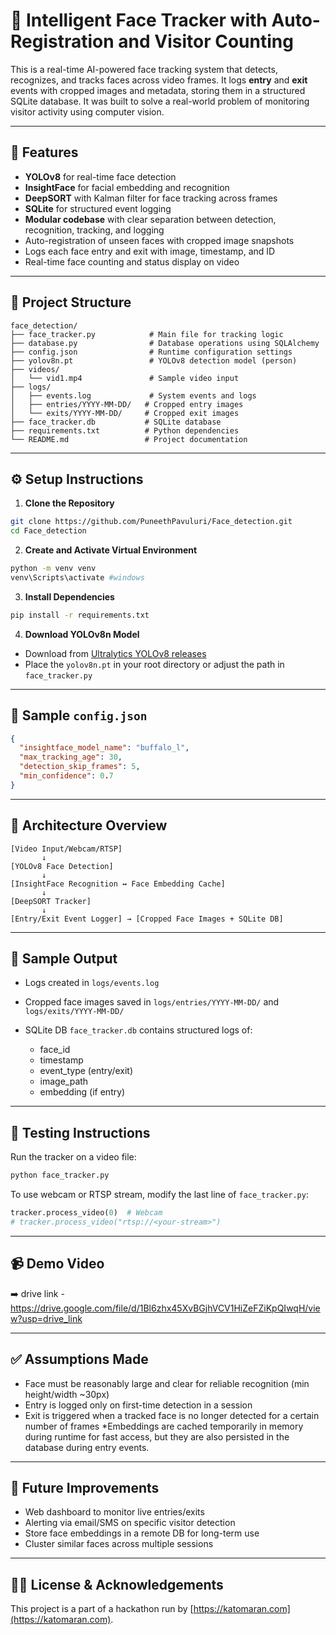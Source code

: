 # 🧠 Intelligent Face Tracker with Auto-Registration and Visitor Counting

This is a real-time AI-powered face tracking system that detects, recognizes, and tracks faces across video frames. It logs **entry** and **exit** events with cropped images and metadata, storing them in a structured SQLite database. It was built to solve a real-world problem of monitoring visitor activity using computer vision.

---

## 🚀 Features

* **YOLOv8** for real-time face detection
* **InsightFace** for facial embedding and recognition
* **DeepSORT** with Kalman filter for face tracking across frames
* **SQLite** for structured event logging
* **Modular codebase** with clear separation between detection, recognition, tracking, and logging
* Auto-registration of unseen faces with cropped image snapshots
* Logs each face entry and exit with image, timestamp, and ID
* Real-time face counting and status display on video

---

## 📁 Project Structure

```
face_detection/
├── face_tracker.py            # Main file for tracking logic
├── database.py                # Database operations using SQLAlchemy
├── config.json                # Runtime configuration settings
├── yolov8n.pt                 # YOLOv8 detection model (person)
├── videos/
│   └── vid1.mp4               # Sample video input
├── logs/
│   ├── events.log             # System events and logs
│   ├── entries/YYYY-MM-DD/   # Cropped entry images
│   └── exits/YYYY-MM-DD/     # Cropped exit images
├── face_tracker.db           # SQLite database
├── requirements.txt          # Python dependencies
└── README.md                 # Project documentation
```

---

## ⚙️ Setup Instructions

1. **Clone the Repository**

```bash
git clone https://github.com/PuneethPavuluri/Face_detection.git
cd Face_detection
```

2. **Create and Activate Virtual Environment**

```bash
python -m venv venv
venv\Scripts\activate #windows
```

3. **Install Dependencies**

```bash
pip install -r requirements.txt
```

4. **Download YOLOv8n Model**

* Download from [Ultralytics YOLOv8 releases](https://github.com/ultralytics/ultralytics/releases)
* Place the `yolov8n.pt` in your root directory or adjust the path in `face_tracker.py`

---

## 🧾 Sample `config.json`

```json
{
  "insightface_model_name": "buffalo_l",
  "max_tracking_age": 30,
  "detection_skip_frames": 5,
  "min_confidence": 0.7
}
```

---

## 🧱 Architecture Overview

```
[Video Input/Webcam/RTSP] 
       ↓
[YOLOv8 Face Detection] 
       ↓
[InsightFace Recognition ↔ Face Embedding Cache] 
       ↓
[DeepSORT Tracker] 
       ↓
[Entry/Exit Event Logger] → [Cropped Face Images + SQLite DB]
```

---

## 📸 Sample Output

* Logs created in `logs/events.log`
* Cropped face images saved in `logs/entries/YYYY-MM-DD/` and `logs/exits/YYYY-MM-DD/`
* SQLite DB `face_tracker.db` contains structured logs of:

  * face\_id
  * timestamp
  * event\_type (entry/exit)
  * image\_path
  * embedding (if entry)

---

## 🧪 Testing Instructions

Run the tracker on a video file:

```bash
python face_tracker.py
```

To use webcam or RTSP stream, modify the last line of `face_tracker.py`:

```python
tracker.process_video(0)  # Webcam
# tracker.process_video("rtsp://<your-stream>")
```

---

## 📹 Demo Video

➡️  drive link - https://drive.google.com/file/d/1Bl6zhx45XvBGjhVCV1HiZeFZiKpQIwqH/view?usp=drive_link

---

## ✅ Assumptions Made

* Face must be reasonably large and clear for reliable recognition (min height/width \~30px)
* Entry is logged only on first-time detection in a session
* Exit is triggered when a tracked face is no longer detected for a certain number of frames
*Embeddings are cached temporarily in memory during runtime for fast access, but they are also persisted in the database during entry events.

---

## 🚀 Future Improvements

* Web dashboard to monitor live entries/exits
* Alerting via email/SMS on specific visitor detection
* Store face embeddings in a remote DB for long-term use
* Cluster similar faces across multiple sessions

---

## 🧑‍⚖️ License & Acknowledgements

This project is a part of a hackathon run by [https://katomaran.com](https://katomaran.com).
